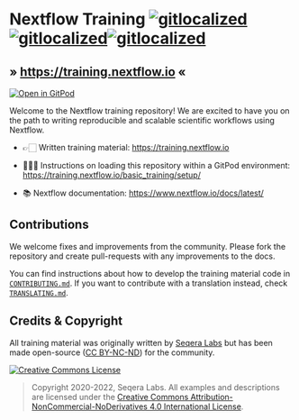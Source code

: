# Nextflow Training [![gitlocalized ](https://gitlocalize.com/repo/8431/pt/badge.svg)](#)[![gitlocalized ](https://gitlocalize.com/repo/8431/fr/badge.svg)](#)[![gitlocalized ](https://gitlocalize.com/repo/8431/es/badge.svg)](#)

## » <https://training.nextflow.io> «

[![Open in GitPod](https://img.shields.io/badge/Gitpod-%20Open%20in%20Gitpod-908a85?logo=gitpod)](https://gitpod.io/#https://github.com/lescai-teaching/nextflow-training/tree/sarek-training)

Welcome to the Nextflow training repository!
We are excited to have you on the path to writing reproducible and scalable scientific workflows using Nextflow.

-   👉🏻 Written training material: <https://training.nextflow.io>

-   👩🏻‍💻 Instructions on loading this repository within a GitPod environment: <https://training.nextflow.io/basic_training/setup/>

-   📚 Nextflow documentation: <https://www.nextflow.io/docs/latest/>

## Contributions

We welcome fixes and improvements from the community. Please fork the repository and create pull-requests with any improvements to the docs.

You can find instructions about how to develop the training material code in [`CONTRIBUTING.md`](CONTRIBUTING.md). If you want to contribute with a translation instead, check [`TRANSLATING.md`](TRANSLATING.md).

## Credits & Copyright

All training material was originally written by [Seqera Labs](https://seqera.io) but has been made open-source ([CC BY-NC-ND](https://creativecommons.org/licenses/by-nc-nd/4.0/)) for the community.

<a rel="license" href="http://creativecommons.org/licenses/by-nc-nd/4.0/"><img alt="Creative Commons License" src="docs/assets/img/cc_by-nc-nd.svg" /></a>

> Copyright 2020-2022, Seqera Labs. All examples and descriptions are licensed under the <a rel="license" href="http://creativecommons.org/licenses/by-nc-nd/4.0/">Creative Commons Attribution-NonCommercial-NoDerivatives 4.0 International License</a>.
